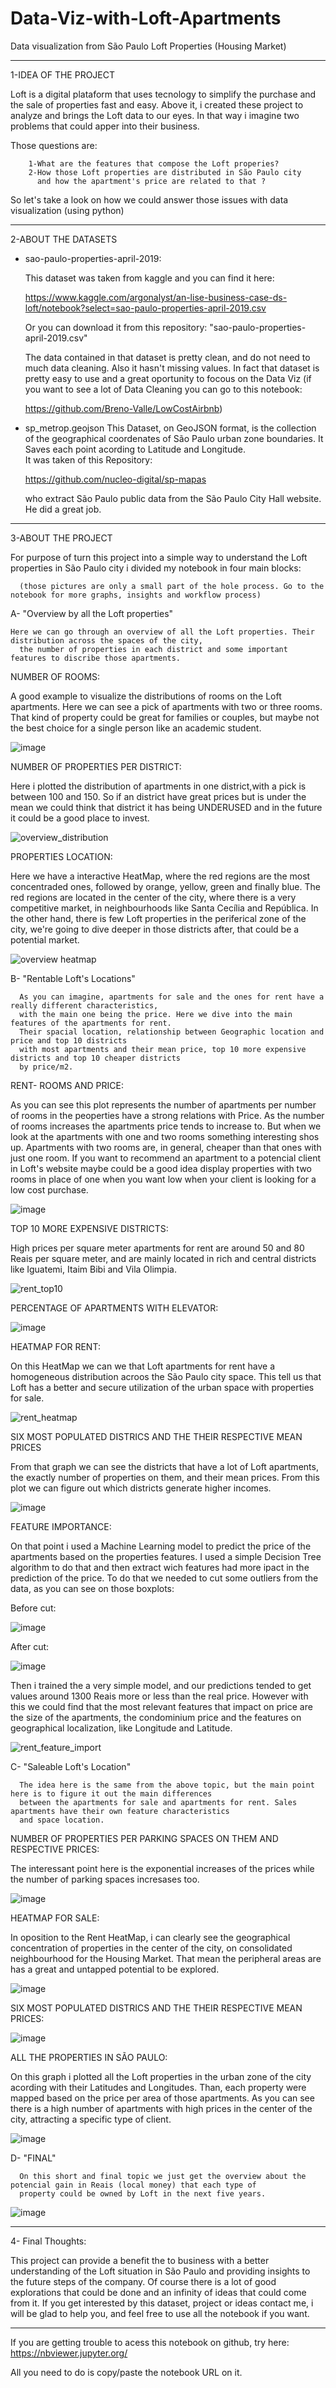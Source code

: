 # Data-Viz-with-Loft-Apartments
Data visualization from São Paulo Loft Properties (Housing Market)  

-----------------------------------------------------------------------------------------------------------------------------------------------------------------------------------------

1-IDEA OF THE PROJECT
  
  Loft is a digital plataform that uses tecnology to simplify the 
  purchase and the sale of properties fast and easy. Above it, i 
  created these project to analyze and brings the Loft data to our eyes.
  In that way i imagine two problems that could apper into their business.
  
  Those questions are:
        
        1-What are the features that compose the Loft properies?
        2-How those Loft properties are distributed in São Paulo city
          and how the apartment's price are related to that ?
  
  So let's take a look on how we could answer those issues with data visualization
  (using python)

-----------------------------------------------------------------------------------------------------------------------------------------------------------------------------------------

2-ABOUT THE DATASETS

- sao-paulo-properties-april-2019:

  This dataset was taken from kaggle and you can find it here:
  
  https://www.kaggle.com/argonalyst/an-lise-business-case-ds-loft/notebook?select=sao-paulo-properties-april-2019.csv
  
  Or you can download it from this repository: "sao-paulo-properties-april-2019.csv"

  The data contained in that dataset is pretty clean, and do not need to much data cleaning. 
  Also it hasn't missing values. In fact that dataset is pretty easy to use and a great oportunity to focous on the Data Viz
  (if you want to see a lot of Data Cleaning you can go to this notebook: 
  
  https://github.com/Breno-Valle/LowCostAirbnb)

- sp_metrop.geojson
  This Dataset, on GeoJSON format, is the collection of the geographical coordenates of São Paulo urban zone boundaries.
  It Saves each point acording to Latitude and Longitude.  
  It was taken of this Repository:
  
  https://github.com/nucleo-digital/sp-mapas
  
  who extract São Paulo public data from the São Paulo City Hall website.
  He did a great job.

-----------------------------------------------------------------------------------------------------------------------------------------------------------------------------------------

3-ABOUT THE PROJECT
 
  For purpose of turn this project into a simple way to understand the Loft properties in São Paulo city
  i divided my notebook in four main blocks:
      
      (those pictures are only a small part of the hole process. Go to the notebook for more graphs, insights and workflow process)
      
  A-	"Overview by all the Loft properties"
    
    Here we can go through an overview of all the Loft properties. Their distribution across the spaces of the city,
      the number of properties in each district and some important features to discribe those apartments.
    
   NUMBER OF ROOMS:
   
   A good example to visualize the distributions of rooms on the Loft apartments. Here we can see a pick of apartments with two or three rooms.
    That kind of property could be great for families or couples, but maybe not the best choice for a single person like an academic student.  
   
   ![image](https://user-images.githubusercontent.com/80376071/115778933-b6f29700-a38d-11eb-8f83-051e4f70ed78.png)


   NUMBER OF PROPERTIES PER DISTRICT:
   
   Here i plotted the distribution of apartments in one district,with a pick is between 100 and 150. 
   So if an district have great prices but is under the mean we could think that district it has being UNDERUSED and in the future it could be a good place to invest.
   
   ![overview_distribution](https://user-images.githubusercontent.com/80376071/115736084-636a5400-a361-11eb-92ac-16a3f922f317.PNG)


   PROPERTIES LOCATION:
   
   Here we have a interactive HeatMap, where the red regions are the most concentraded ones, followed by orange, yellow, green and finally blue.
   The red regions are located in the center of the city, where there is a very competitive market, in neighbourhoods like Santa Cecília and República.
   In the other hand, there is few Loft properties in the periferical zone of the city, we're going to dive deeper in those districts after, that could be 
   a potential market.
   
   ![overview heatmap](https://user-images.githubusercontent.com/80376071/115736203-7b41d800-a361-11eb-8eb7-8663946e2421.PNG)


  B-	"Rentable Loft's Locations"
      
      As you can imagine, apartments for sale and the ones for rent have a really different characteristics,
      with the main one being the price. Here we dive into the main features of the apartments for rent. 
      Their spacial location, relationship between Geographic location and price and top 10 districts 
      with most apartments and their mean price, top 10 more expensive districts and top 10 cheaper districts
      by price/m2. 	
   
   RENT- ROOMS AND PRICE: 
   
   As you can see this plot represents the number of apartments per number of rooms in the peoperties have a strong relations with Price.
   As the number of rooms increases the apartments price tends to increase to. But when we look at the apartments with one and two rooms something interesting shos up.
   Apartments with two rooms are, in general, cheaper than that ones with just one room. If you want to recommend an apartment to a potencial client in Loft's website
    maybe could be a good idea display properties with two rooms in place of one when you want low when your client is looking for a low cost purchase.

   ![image](https://user-images.githubusercontent.com/80376071/115779393-51eb7100-a38e-11eb-95b3-e3ed8b5f0d73.png)

   TOP 10 MORE EXPENSIVE DISTRICTS:
   
   High prices per square meter apartments for rent are around 50 and 80 Reais per square meter, and are mainly located in rich and central districts like Iguatemi, Itaim Bibi and Vila Olimpia.
    
   ![rent_top10](https://user-images.githubusercontent.com/80376071/115736567-c4922780-a361-11eb-96fe-ec1ccf154d64.PNG)

   PERCENTAGE OF APARTMENTS WITH ELEVATOR:
   
   ![image](https://user-images.githubusercontent.com/80376071/115780970-308b8480-a390-11eb-8529-a7f52802610b.png)
   
   
   HEATMAP FOR RENT:
   
   On this HeatMap we can we that Loft apartments for rent have a homogeneous distribution acroos the São Paulo city space. This tell us that Loft has a better and secure utilization of the urban space with properties for sale.
   
   ![rent_heatmap](https://user-images.githubusercontent.com/80376071/115736570-c52abe00-a361-11eb-94bb-1320fd4b717c.PNG)
   
   SIX MOST POPULATED DISTRICS AND THE THEIR RESPECTIVE MEAN PRICES
   
   From that graph we can see the districts that have a lot of Loft apartments, the exactly number of properties on them, and their mean prices. From this plot we can figure out which districts generate higher incomes.
   
   ![image](https://user-images.githubusercontent.com/80376071/115745283-aa5c4780-a369-11eb-88ab-6efc2fa16a37.png)

   FEATURE IMPORTANCE:
    
   On that point i used a Machine Learning model to predict the price of the apartments based on the properties features. I used a simple Decision Tree algorithm to do that and then extract wich features had more ipact in the prediction of the price. 
   To do that we needed to cut some outliers from the data, as you can see on those boxplots:
    
   
   Before cut:
    
   
   ![image](https://user-images.githubusercontent.com/80376071/115782034-93315000-a391-11eb-8d48-db5356918a5b.png)

   
   After cut:
    
   
   ![image](https://user-images.githubusercontent.com/80376071/115782099-a7754d00-a391-11eb-9666-ca0cabe95979.png)

   
   Then i trained the a very simple model,  and our predictions tended to get values around 1300 Reais more or less than the real price.
   However with this we could find that the most relevant features that impact on price are the size of the apartments, the condominium price and the features on geographical localization, like Longitude and Latitude.
    

   ![rent_feature_import](https://user-images.githubusercontent.com/80376071/115736642-cf4cbc80-a361-11eb-925f-90f0dc92187c.PNG)


  C-	"Saleable Loft's Location"
      
      The idea here is the same from the above topic, but the main point here is to figure it out the main differences
      between the apartments for sale and apartments for rent. Sales apartments have their own feature characteristics
      and space location.

   NUMBER OF PROPERTIES PER PARKING SPACES ON THEM AND RESPECTIVE PRICES:
    
   The interessant point here is the exponential increases of the prices while the number of parking spaces incresases too.

   ![image](https://user-images.githubusercontent.com/80376071/115744363-e3e08300-a368-11eb-8fd5-4416e2c36ad4.png)
   
   HEATMAP FOR SALE:
   
   In oposition to the Rent HeatMap, i can clearly see the geographical concentration of properties in the center of the city, on consolidated neighbourhood for the Housing Market. That mean the peripheral areas are has a great and untapped potential to be explored.

   ![image](https://user-images.githubusercontent.com/80376071/115784399-6e8aa780-a394-11eb-918d-9d19cd461b30.png)
   
   SIX MOST POPULATED DISTRICS AND THE THEIR RESPECTIVE MEAN PRICES:
   
   ![image](https://user-images.githubusercontent.com/80376071/115784869-12745300-a395-11eb-89e8-ada6bc47b2e5.png)
   
   ALL THE PROPERTIES IN SÃO PAULO:

   On this graph i plotted all the Loft properties in the urban zone of the city acording with their Latitudes and Longitudes. Than, each property were mapped based on the price per area of those apartments. As you can see there is a high number of apartments with high prices in the center of the city, attracting a specific type of client. 
  
   ![image](https://user-images.githubusercontent.com/80376071/115785940-89f6b200-a396-11eb-8e8e-6a1f8145016e.png)

  
  D-	"FINAL"
      
      On this short and final topic we just get the overview about the potencial gain in Reais (local money) that each type of 
      property could be owned by Loft in the next five years.

   ![image](https://user-images.githubusercontent.com/80376071/115746188-81888200-a36a-11eb-8a81-ffd6ede74544.png)

-----------------------------------------------------------------------------------------------------------------------------------------------------------------------------------------

4- Final Thoughts:

   This project can provide a benefit the to business with a better understanding of the Loft situation in São Paulo and providing insights to the future steps of the company.
   Of course there is a lot of good explorations that could be done and an infinity of ideas that could come from it.
   If you get interested by this dataset, project or ideas contact me, i will be glad to help you, and feel free to use all the notebook if you want.

-----------------------------------------------------------------------------------------------------------------------------------------------------------------------------------------

If you are getting trouble to acess this notebook on github, try here: https://nbviewer.jupyter.org/

All you need to do is copy/paste the notebook URL on it.

